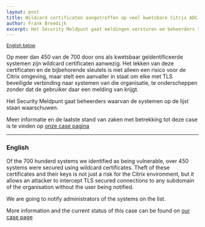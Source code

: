 ```yaml
---
layout: post
title: Wildcard certificaten aangetroffen op veel kwetsbare Citrix ADC systemen / Lots of vulnerable Citrix ADCs used wildcard certificates
author: Frank Breedijk
excerpt: Het Security Meldpunt gaat meldingen versturen om beheerders te waarschuwen / The Security Hotline is going to notify administrators
---
```

<small>[English below](#english)</small>

Op meer dan 450 van de 700 door ons als kwetsbaar geïdentificeerde systemen zijn wildcard certificaten aanwezig. Het lekken van deze certificaten en de bijbehorende sleutels is niet alleen een risico voor de Citrix omgeving, maar stelt een aanvaller in staat om elke met TLS beveiligde verbinding naar systemen van die organisatie, te onderscheppen zonder dat de gebruiker daar een melding van krijgt.

Het Security Meldpunt gaat beheerders waarvan de systemen op de lijst staan waarschuwen.

Meer informatie en de laatste stand van zaken met betrekking tot deze case is te vinden op [onze case pagina](/cases/202002-Wildcard-Certificaten-Citrix-ADC/)

<hr>

### <a name="english"></a>English

Of the 700 hunderd systems we identified as being vulnerable, over 450 systems were secured using wildcard certificates. Theft of these certificates and their keys is not just a risk for the Citrix environment, but it allows an attacker to intercept TLS secured connections to any subdomain of the organisation without the user being notified. 

We are going to notify administrators of the systems on the list.

More information and the current status of this case can be found on [our case page](/cases/202002-Wildcard-Certificaten-Citrix-ADC/)
